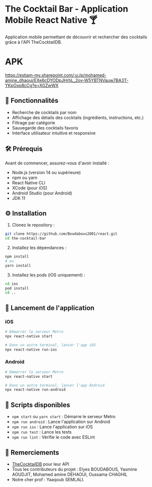 # The Cocktail Bar - Application Mobile React Native 🍸

Application mobile permettant de découvrir et rechercher des cocktails grâce à l'API TheCocktailDB.

# APK 

https://estiam-my.sharepoint.com/:u:/p/mohamed-amine_dhaoui/EXe6cDYODpJHrhL_2ov-W5YBTNVauw7BA3T-YKpOxp8cCg?e=XGZwWX

## 📱 Fonctionnalités

- Recherche de cocktails par nom
- Affichage des détails des cocktails (ingrédients, instructions, etc.)
- Filtrage par catégorie
- Sauvegarde des cocktails favoris
- Interface utilisateur intuitive et responsive

## 🛠 Prérequis

Avant de commencer, assurez-vous d'avoir installé :

- Node.js (version 14 ou supérieure)
- npm ou yarn
- React Native CLI
- XCode (pour iOS)
- Android Studio (pour Android)
- JDK 11

## ⚙️ Installation

1. Clonez le repository :
```bash
git clone https://github.com/Boudabous2001/react.git
cd the-cocktail-bar
```

2. Installez les dépendances :
```bash
npm install
# ou
yarn install
```

3. Installez les pods (iOS uniquement) :
```bash
cd ios
pod install
cd ..
```


## 🚀 Lancement de l'application

### iOS

```bash
# Démarrer le serveur Metro
npx react-native start

# Dans un autre terminal, lancer l'app iOS
npx react-native run-ios
```

### Android

```bash
# Démarrer le serveur Metro
npx react-native start

# Dans un autre terminal, lancer l'app Android
npx react-native run-android
```


## 🔧 Scripts disponibles

- `npm start` ou `yarn start` : Démarre le serveur Metro
- `npm run android` : Lance l'application sur Android
- `npm run ios` : Lance l'application sur iOS
- `npm run test` : Lance les tests
- `npm run lint` : Vérifie le code avec ESLint


## 🙏 Remerciements

- [TheCocktailDB](https://www.thecocktaildb.com/) pour leur API
- Tous les contributeurs du projet : Elyes BOUDABOUS, Yasmine AOUDJIT, Mohamed amine DEHAOUI, Oussama CHAGHIL
- Notre cher prof : Yaaqoub SEMLALI.
